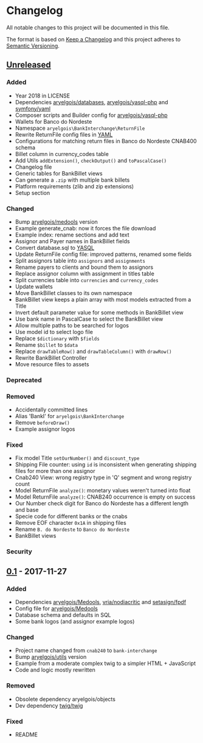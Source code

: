# Changelog

All notable changes to this project will be documented in this file.

The format is based on [Keep a Changelog](http://keepachangelog.com/en/1.0.0/)
and this project adheres to [Semantic Versioning](http://semver.org/spec/v2.0.0.html).


## [Unreleased]

### Added
- Year 2018 in LICENSE
- Dependencies [aryelgois/databases], [aryelgois/yasql-php] and [symfony/yaml]
- Composer scripts and Builder config for [aryelgois/yasql-php]
- Wallets for Banco do Nordeste
- Namespace `aryelgois\BankInterchange\ReturnFile`
- Rewrite ReturnFile config files in [YAML]
- Configurations for matching return files in Banco do Nordeste CNAB400 schema
- Billet column in currency_codes table
- Add Utils `addExtension()`, `checkOutput()` and `toPascalCase()`
- Changelog file
- Generic tables for BankBillet views
- Can generate a `.zip` with multiple bank billets
- Platform requirements (zlib and zip extensions)
- Setup section

### Changed
- Bump [aryelgois/medools] version
- Example generate_cnab: now it forces the file download
- Example index: rename sections and add text
- Assignor and Payer names in BankBillet fields
- Convert database.sql to [YASQL][aryelgois/yasql]
- Update ReturnFile config file: improved patterns, renamed some fields
- Split assignors table into `assignors` and `assignments`
- Rename payers to clients and bound them to assignors
- Replace assignor column with assignment in titles table
- Split currencies table into `currencies` and `currency_codes`
- Update wallets
- Move BankBillet classes to its own namespace
- BankBillet view keeps a plain array with most models extracted from a Title
- Invert default parameter value for some methods in BankBillet view
- Use bank name in PascalCase to select the BankBillet view
- Allow multiple paths to be searched for logos
- Use model id to select logo file
- Replace `$dictionary` with `$fields`
- Rename `$billet` to `$data`
- Replace `drawTableRow()` and `drawTableColumn()` with `drawRow()`
- Rewrite BankBillet Controller
- Move resource files to assets

### Deprecated

### Removed
- Accidentally committed lines
- Alias 'BankI' for `aryelgois\BankInterchange`
- Remove `beforeDraw()`
- Example assignor logos

### Fixed
- Fix model Title `setOurNumber()` and `discount_type`
- Shipping File counter: using `id` is inconsistent when generating shipping
  files for more than one assignor
- Cnab240 View: wrong registry type in 'Q' segment and wrong registry count
- Model ReturnFile `analyze()`: monetary values weren't turned into float
- Model ReturnFile `analyze()`: CNAB240 occurrence is empty on success
- Our Number check digit for Banco do Nordeste has a different length and base
- Specie code for different banks or the cnabs
- Remove EOF character `0x1A` in shipping files
- Rename `B. do Nordeste` to `Banco do Nordeste`
- BankBillet views

### Security


## [0.1] - 2017-11-27

### Added
- Dependencies [aryelgois/Medools], [vria/nodiacritic] and [setasign/fpdf]
- Config file for [aryelgois/Medools]
- Database schema and defaults in SQL
- Some bank logos (and assignor example logos)

### Changed
- Project name changed from `cnab240` to `bank-interchange`
- Bump [aryelgois/utils] version
- Example from a moderate complex twig to a simpler HTML + JavaScript
- Code and logic mostly rewritten

### Removed
- Obsolete dependency aryelgois/objects
- Dev dependency [twig/twig]

### Fixed
- README


[Unreleased]: https://github.com/aryelgois/bank-interchange/compare/v0.1...v0.x
[0.1]: https://github.com/aryelgois/bank-interchange/compare/288be2a584bca48feab56f750fe8c51804f0e7ab...v0.1

[aryelgois/databases]: https://github.com/aryelgois/databases
[aryelgois/Medools]: https://github.com/aryelgois/Medools
[aryelgois/utils]: https://github.com/aryelgois/utils
[aryelgois/yasql]: https://github.com/aryelgois/yasql
[aryelgois/yasql-php]: https://github.com/aryelgois/yasql-php
[setasign/fpdf]: https://github.com/setasign/fpdf
[symfony/yaml]: https://github.com/symfony/yaml
[twig/twig]: https://github.com/twig/twig
[vria/nodiacritic]: https://github.com/vria/nodiacritic

[YAML]: http://yaml.org/
